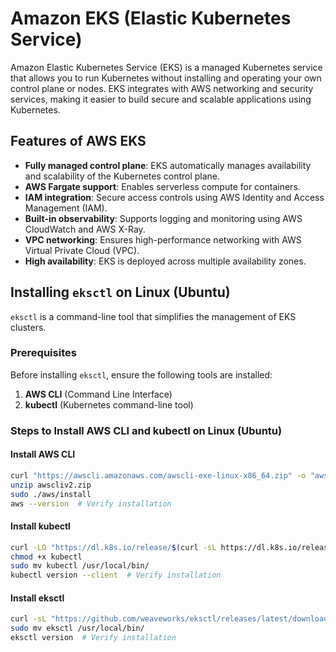 # Amazon EKS (Elastic Kubernetes Service)

Amazon Elastic Kubernetes Service (EKS) is a managed Kubernetes service that allows you to run Kubernetes without installing and operating your own control plane or nodes. EKS integrates with AWS networking and security services, making it easier to build secure and scalable applications using Kubernetes.

## Features of AWS EKS
- **Fully managed control plane**: EKS automatically manages availability and scalability of the Kubernetes control plane.
- **AWS Fargate support**: Enables serverless compute for containers.
- **IAM integration**: Secure access controls using AWS Identity and Access Management (IAM).
- **Built-in observability**: Supports logging and monitoring using AWS CloudWatch and AWS X-Ray.
- **VPC networking**: Ensures high-performance networking with AWS Virtual Private Cloud (VPC).
- **High availability**: EKS is deployed across multiple availability zones.

## Installing `eksctl` on Linux (Ubuntu)
`eksctl` is a command-line tool that simplifies the management of EKS clusters.

### Prerequisites
Before installing `eksctl`, ensure the following tools are installed:
1. **AWS CLI** (Command Line Interface)
2. **kubectl** (Kubernetes command-line tool)

### Steps to Install AWS CLI and kubectl on Linux (Ubuntu)

#### Install AWS CLI
```bash
curl "https://awscli.amazonaws.com/awscli-exe-linux-x86_64.zip" -o "awscliv2.zip"
unzip awscliv2.zip
sudo ./aws/install
aws --version  # Verify installation

```

#### Install kubectl

```bash
curl -LO "https://dl.k8s.io/release/$(curl -sL https://dl.k8s.io/release/stable.txt)/bin/linux/amd64/kubectl"
chmod +x kubectl
sudo mv kubectl /usr/local/bin/
kubectl version --client  # Verify installation
```

#### Install eksctl

```bash
curl -sL "https://github.com/weaveworks/eksctl/releases/latest/download/eksctl_Linux_amd64.tar.gz" | tar xz
sudo mv eksctl /usr/local/bin/
eksctl version  # Verify installation


```